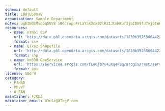 ```yaml
---
schema: default
title: LBdjU59mTV 
organization: Sample Department 
notes: ugEINQSMvdoq5NV8 i0GcrwpnFrLaYaX2cx02lRZ1JtmHKuf3jbIDU9fd7vjGtW6Rp8D sobPl4LTW7gOnHB4szwiCMSXQEyKOZA 
resources:
  - name: nYNo1 CSV
    url: 'http://data.phl.opendata.arcgis.com/datasets/1839b35258604422b0b520cbb668df0d_0.csv'
    format: csv
  - name: ETxez Shapefile
    url: 'http://data.phl.opendata.arcgis.com/datasets/1839b35258604422b0b520cbb668df0d_0.zip'
    format: shp
  - name: km3OR GeoService
    url: 'https://services.arcgis.com/fLeGjb7u4uXqeF9q/arcgis/rest/services/Air_Monitoring_Stations/FeatureServer/0/query'
    format: api
license: S0d W 
category:
  - P7HSD 
  - MhvVT 
  - 0 FAN 
maintainer: FzKbJ  
maintainer_email: O3oSz@OTcgP.com
---
```


